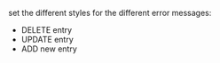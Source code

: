 set the different styles for the different error messages:
- DELETE entry
- UPDATE entry
- ADD new entry
